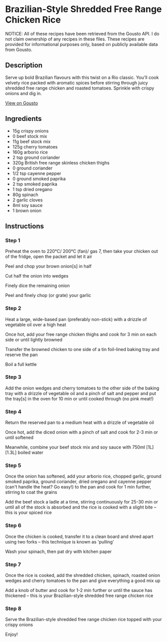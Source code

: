 # Brazilian-Style Shredded Free Range Chicken Rice

NOTICE: All of these recipes have been retrieved from the Gousto API. I do not claim ownership of any recipes in these files. These recipes are provided for informational purposes only, based on publicly available data from Gousto.

## Description

Serve up bold Brazilian flavours with this twist on a Rio classic. You'll cook velvety rice packed with aromatic spices before stirring through juicy shredded free range chicken and roasted tomatoes. Sprinkle with crispy onions and dig in. 

[View on Gousto](https://www.gousto.co.uk/recipes/cookbook/free-range-brazilian-style-shredded-chicken-rice)

## Ingredients

- 15g crispy onions
- 0 beef stock mix
- 11g beef stock mix
- 125g cherry tomatoes
- 160g arborio rice
- 2 tsp ground coriander
- 320g British free range skinless chicken thighs
- 0 ground coriander
- 1/2 tsp cayenne pepper
- 0 ground smoked paprika
- 2 tsp smoked paprika
- 1 tsp dried oregano
- 80g spinach
- 2 garlic cloves
- 8ml soy sauce
- 1 brown onion

## Instructions


### Step 1

Preheat the oven to 220°C/ 200°C (fan)/ gas 7, then take your chicken out of the fridge, open the packet and let it air

Peel and chop your brown onion[s] in half

Cut half the onion into wedges

Finely dice the remaining onion

Peel and finely chop (or grate) your garlic


### Step 2

Heat a large, wide-based pan (preferably non-stick) with a drizzle of vegetable oil over a high heat

Once hot, add your free range chicken thighs and cook for 3 min on each side or until lightly browned

Transfer the browned chicken to one side of a tin foil-lined baking tray and reserve the pan

Boil a full kettle


### Step 3

Add the onion wedges and cherry tomatoes to the other side of the baking tray with a drizzle of vegetable oil and a pinch of salt and pepper and put the tray[s] in the oven for 10 min or until cooked through (no pink meat!)


### Step 4

Return the reserved pan to a medium heat with a drizzle of vegetable oil

Once hot, add the diced onion with a pinch of salt and cook for 2-3 min or until softened

Meanwhile, combine your beef stock mix and soy sauce with 750ml <span class="text-purple">[1L]</span> <span class="text-danger">[1.3L]</span> boiled water


### Step 5

Once the onion has softened, add your arborio rice, chopped garlic, ground smoked paprika, ground coriander, dried oregano and cayenne pepper (can't handle the heat? Go easy!) to the pan and cook for 1 min further, stirring to coat the grains

Add the beef stock a ladle at a time, stirring continuously for 25-30 min or until all of the stock is absorbed and the rice is cooked with a slight bite – this is your spiced rice


### Step 6

Once the chicken is cooked, transfer it to a clean board and shred apart using two forks – this technique is known as 'pulling'

Wash your spinach, then pat dry with kitchen paper


### Step 7

Once the rice is cooked, add the shredded chicken, spinach, roasted onion wedges and cherry tomatoes to the pan and give everything a good mix up

Add a knob of butter and cook for 1-2 min further or until the sauce has thickened – this is your Brazilian-style shredded free range chicken rice

### Step 8

Serve the Brazilian-style shredded free range chicken rice topped with your crispy onions

Enjoy!

